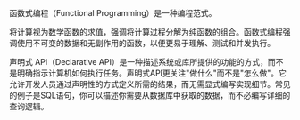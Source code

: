 函数式编程（Functional Programming）是一种编程范式。

将计算视为数学函数的求值，强调将计算过程分解为纯函数的组合。函数式编程强调使用不可变的数据和无副作用的函数，以便更易于理解、测试和并发执行。

声明式 API（Declarative API）是一种描述系统或库所提供的功能的方式，而不是明确指示计算机如何执行任务。声明式API更关注"做什么"而不是"怎么做"。它允许开发人员通过声明性的方式定义所需的结果，而无需显式编写实现细节。常见的例子是SQL语句，你可以描述你需要从数据库中获取的数据，而不必编写详细的查询逻辑。

